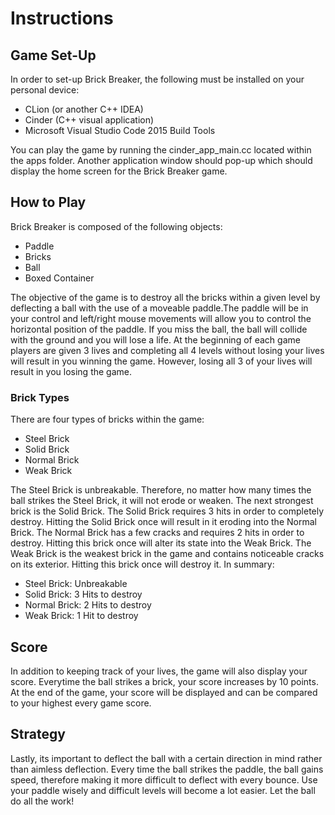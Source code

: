 # Instructions
## Game Set-Up
In order to set-up Brick Breaker, the following must be installed on your personal device:
* CLion (or another C++ IDEA)
* Cinder (C++ visual application)
* Microsoft Visual Studio Code 2015 Build Tools

You can play the game by running the cinder_app_main.cc located within the apps folder. Another application window
should pop-up which should display the home screen for the Brick Breaker game.

## How to Play
Brick Breaker is composed of the following objects:
* Paddle
* Bricks
* Ball
* Boxed Container

The objective of the game is to destroy all the bricks within a given level by deflecting a ball with the use of a 
moveable paddle.The paddle will be in your control and left/right mouse movements will allow you to control the 
horizontal position of the paddle. If you miss the ball, the ball will collide with the ground and you will lose a
life. At the beginning of each game players are given 3 lives and completing all 4 levels without losing your lives will
result in you winning the game. However, losing all 3 of your lives will result in you losing the game. 

### Brick Types
There are four types of bricks within the game:
* Steel Brick
* Solid Brick
* Normal Brick
* Weak Brick

The Steel Brick is unbreakable. Therefore, no matter how many times the ball strikes the Steel Brick, it will not erode 
or weaken. The next strongest brick is the Solid Brick. The Solid Brick requires 3 hits in order to completely destroy.
Hitting the Solid Brick once will result in it eroding into the Normal Brick. The Normal Brick has a few cracks and
requires 2 hits in order to destroy. Hitting this brick once will alter its state into the Weak Brick. The Weak Brick is
the weakest brick in the game and contains noticeable cracks on its exterior. Hitting this brick once will destroy it.
In summary:
* Steel Brick: Unbreakable
* Solid Brick: 3 Hits to destroy
* Normal Brick: 2 Hits to destroy
* Weak Brick: 1 Hit to destroy

## Score
In addition to keeping track of your lives, the game will also display your score. Everytime the ball strikes a brick,
your score increases by 10 points. At the end of the game, your score will be displayed and can be compared to your 
highest every game score.

## Strategy
Lastly, its important to deflect the ball with a certain direction in mind rather than aimless deflection. Every time
the ball strikes the paddle, the ball gains speed, therefore making it more difficult to deflect with every bounce. Use
your paddle wisely and difficult levels will become a lot easier. Let the ball do all the work!